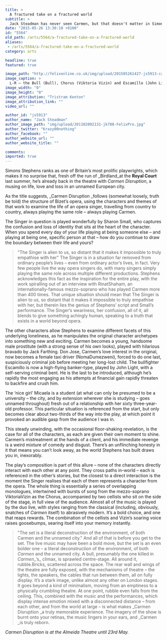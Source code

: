 ```yaml
---
title: >
  A fractured take on a fractured world
subtitle: >
  Jack Steadman has never seen Carmen, but that doesn't matter in Simon Stephens' new take on the classic opera.
date: "2015-05-26 13:30:10 +0100"
id: "5564"
old_path: /arts/5564/a-fractured-take-on-a-fractured-world
aliases:
 - /arts/5564/a-fractured-take-on-a-fractured-world
category: arts

headline: true
featured: true

image_path: "http://felixonline.co.uk/img/upload/201505261427-js5913-carmen-disruption.jpeg"
image_caption: >
  L-R – the Bull (Bull), Chorus (Viktoria Vizin) and Escamillo (John Light) in the Almeida’s Carmen Disruption
image_width: "0"
image_height: "0"
image_attribution: "Tristram Kenton"
image_attribution_link: ""
video_url: ""

author_id: "js5913"
author_name: "Jack Steadman"
author_image_path: "img/upload/201102092131-jk708-FelixPro.jpg"
author_twitter: "Krazy00nothing"
author_facebook: ""
author_website_url: ""
author_website_title: ""

comments:
imported: true
---
```


Simons Stephens ranks as one of Britain’s most prolific playwrights, which makes it no surprise that, fresh off the run of _Birdland_at the __Royal Court__ last summer, he’s already back in the theatre with _Carmen Disruption_, a musing on life, love and loss in an unnamed European city.

As the title suggests, _Carmen Disruption _follows (somewhat loosely, truth be told) the structure of Bizet’s opera, using the characters and themes of that work to examine the life of an opera singer, travelling from country to country, always playing the same role – always playing Carmen.

The Singer in question is played wonderfully by Sharon Small, who captures the confusion and loss of identity that sits at the heart of the character. When you spend every day of your life playing at being someone else – and playing at being one, specific person at that – how do you continue to draw the boundary between their life and yours?
> "The Singer is alien to us, so distant that it makes it impossible to truly empathise with her"
The Singer is in a situation far removed from ordinary people’s lives – even from ordinary actor’s lives, in fact. Very few people live the way opera singers do, with many singers simply playing the same role across multiple different productions. Stephens acknowledges this fact as the inspiration for the entire play, with the work spiralling out of an interview with RinatShaham, an internationally-famous mezzo-soprano who has played Carmen more than 400 times. That unique situation should mean that The Singer is alien to us, so distant that it makes it impossible to truly empathise with her, but therein lies the genius of Stephens’ script and Small’s performance. The Singer’s weariness, her confusion, all of it, all blends to give something achingly human, speaking to a truth that exists in a world beyond opera.

The other characters allow Stephens to examine different facets of this underlying loneliness, as he manipulates the original character archetypes into something new and exciting. Carmen becomes a young, handsome male prostitute (with a strong sense of his own looks), played with hilarious bravado by Jack Farthing. Don Jose, Carmen’s love interest in the original, now becomes a female taxi driver (NomaDumezweni), forced to do one last, suspiciously criminal job before meeting her long-lost child. The bullfighter Escamillo is now a high-flying banker-type, played by John Light, with a self-serving criminal bent. He is the last to be introduced, although he’s rapidly the most engaging as his attempts at financial gain rapidly threaten to backfire and crush him.

The ‘nice girl’ Micaela is a student (at what can only be presumed to be a university – the city, and by extension wherever she is studying – goes unnamed throughout) fresh out of a relationship with her sixty three-year-old professor. This particular situation is referenced from the start, but only becomes clear about two-thirds of the way into the play, at which point it provoked an audible gasp from the audience I was in.

This steady unwinding, with the occasional floor-shaking revelation, is the case for all of the characters, as each are given their own moment to shine. Carmen’s mistreatment at the hands of a client, and his immediate revenge is a weird mixture of comedy and disgust. There’s an unflinching honesty in it that means you can’t look away, as the world Stephens has built draws you in, inexorably.

The play’s composition is part of this allure – none of the characters directly interact with each other at any point. They cross paths in-world – each is referenced in the other’s stories, but the closest to a direct interaction is the moment the Singer realises that each of them represents a character from the opera. The whole thing is essentially a series of overlapping monologues, intertwined with bursts of song from the mezzo-soprano ViktoriaVizin as the Chorus, accompanied by two cellists who sit on the side of the stage, in full view of the audience. Almost all of the music is played by the duo live, with styles ranging from the classical (including, obviously, snatches of _Carmen_ itself) to abrasively modern. It’s a bold choice, and one that reaps rewards. The combination of the cellists and Vizin’s soaring voice raises goosebumps, searing itself into your memory instantly.
> "The set is a literal deconstruction of the environment, of both Carmen and the unnamed city."
And all of that is before you get to the set. The live music may have been a bold move, but the set is an even bolder one – a literal deconstruction of the environment, of both _Carmen_ and the unnamed city. A bull, presumably the one killed in _Carmen__’s_ climax, is sprawled centre-stage. All around it, rubble.Bricks, scattered across the space. The rear wall and wings of the theatre are fully exposed, with the mechanisms of theatre – the lights, the speakers, the cables that run between them, all on fully display. It’s a stark image, unlike almost any other on London stages. It goes beyond a kind of minimalism, moving from an emptiness to a physically crumbling theatre. At one point, rubble even falls from the ceiling. This, combined with the music and the performances, which display intense emotion mixed with a disconnected distance – from each other, and from the world at large – is what makes _Carmen Disruption _a truly memorable experience. The imagery of the show is burnt onto your retinas, the music lingers in your ears, and _Carmen _is truly reborn.

_Carmen Disruption is at the Almeida Theatre until 23rd May._
